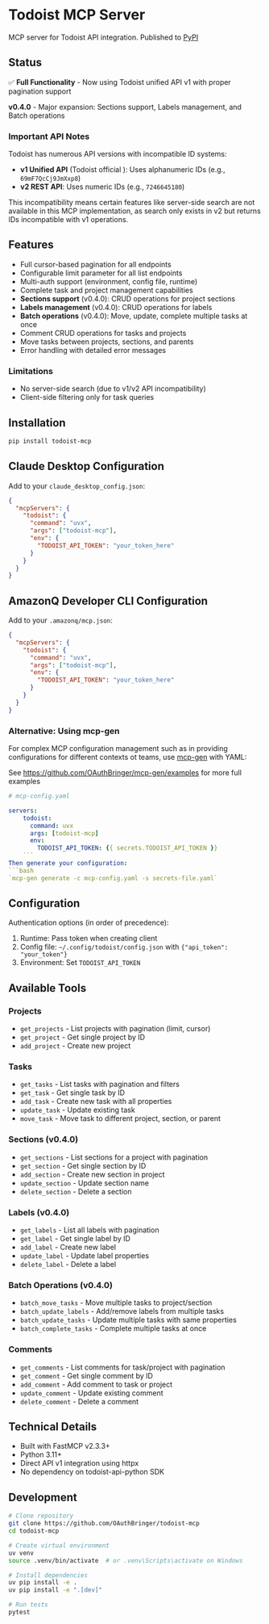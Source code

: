 # Todoist MCP Server

MCP server for Todoist API integration. Published to [PyPI](https://pypi.org/project/todoist-mcp/)

## Status
✅ **Full Functionality** - Now using Todoist unified API v1 with proper pagination support

**v0.4.0** - Major expansion: Sections support, Labels management, and Batch operations

### Important API Notes
Todoist has numerous API versions with incompatible ID systems:
- **v1 Unified API** (Todoist official ): Uses alphanumeric IDs (e.g., `69mF7QcCj9JmXxp8`)
- **v2 REST API**: Uses numeric IDs (e.g., `7246645180`)

This incompatibility means certain features like server-side search are not available in this MCP implementation, as search only exists in v2 but returns IDs incompatible with v1 operations.

## Features
- Full cursor-based pagination for all endpoints
- Configurable limit parameter for all list endpoints
- Multi-auth support (environment, config file, runtime)
- Complete task and project management capabilities
- **Sections support** (v0.4.0): CRUD operations for project sections
- **Labels management** (v0.4.0): CRUD operations for labels
- **Batch operations** (v0.4.0): Move, update, complete multiple tasks at once
- Comment CRUD operations for tasks and projects
- Move tasks between projects, sections, and parents
- Error handling with detailed error messages

### Limitations
- No server-side search (due to v1/v2 API incompatibility)
- Client-side filtering only for task queries

## Installation
```bash
pip install todoist-mcp
```

## Claude Desktop Configuration

Add to your `claude_desktop_config.json`:
```json
{
  "mcpServers": {
    "todoist": {
      "command": "uvx",
      "args": ["todoist-mcp"],
      "env": {
        "TODOIST_API_TOKEN": "your_token_here"
      }
    }
  }
}
```

## AmazonQ Developer CLI Configuration

Add to your `.amazonq/mcp.json`:

```json
{
  "mcpServers": {
    "todoist": {
      "command": "uvx",
      "args": ["todoist-mcp"],
      "env": {
        "TODOIST_API_TOKEN": "your_token_here"
      }
    }
  }
}
```

### Alternative: Using mcp-gen

For complex MCP configuration management such as in providing configurations for different contexts ot teams, use [mcp-gen](https://github.com/OAuthBringer/mcp-gen) with YAML:

See https://github.com/OAuthBringer/mcp-gen/examples for more full examples


```yaml
# mcp-config.yaml

servers:
    todoist:
      command: uvx
      args: [todoist-mcp]
      env:
        TODOIST_API_TOKEN: {{ secrets.TODOIST_API_TOKEN }}
    ```
Then generate your configuration:
```bash
`mcp-gen generate -c mcp-config.yaml -s secrets-file.yaml`
```

## Configuration
Authentication options (in order of precedence):
1. Runtime: Pass token when creating client
2. Config file: `~/.config/todoist/config.json` with `{"api_token": "your_token"}`
3. Environment: Set `TODOIST_API_TOKEN`

## Available Tools

### Projects
- `get_projects` - List projects with pagination (limit, cursor)
- `get_project` - Get single project by ID
- `add_project` - Create new project

### Tasks
- `get_tasks` - List tasks with pagination and filters
- `get_task` - Get single task by ID
- `add_task` - Create new task with all properties
- `update_task` - Update existing task
- `move_task` - Move task to different project, section, or parent

### Sections (v0.4.0)
- `get_sections` - List sections for a project with pagination
- `get_section` - Get single section by ID
- `add_section` - Create new section in project
- `update_section` - Update section name
- `delete_section` - Delete a section

### Labels (v0.4.0)
- `get_labels` - List all labels with pagination
- `get_label` - Get single label by ID
- `add_label` - Create new label
- `update_label` - Update label properties
- `delete_label` - Delete a label

### Batch Operations (v0.4.0)
- `batch_move_tasks` - Move multiple tasks to project/section
- `batch_update_labels` - Add/remove labels from multiple tasks
- `batch_update_tasks` - Update multiple tasks with same properties
- `batch_complete_tasks` - Complete multiple tasks at once

### Comments
- `get_comments` - List comments for task/project with pagination
- `get_comment` - Get single comment by ID
- `add_comment` - Add comment to task or project
- `update_comment` - Update existing comment
- `delete_comment` - Delete a comment

## Technical Details
- Built with FastMCP v2.3.3+
- Python 3.11+
- Direct API v1 integration using httpx
- No dependency on todoist-api-python SDK

## Development

```bash
# Clone repository
git clone https://github.com/OAuthBringer/todoist-mcp
cd todoist-mcp

# Create virtual environment
uv venv
source .venv/bin/activate  # or .venv\Scripts\activate on Windows

# Install dependencies
uv pip install -e .
uv pip install -e ".[dev]"

# Run tests
pytest
```

